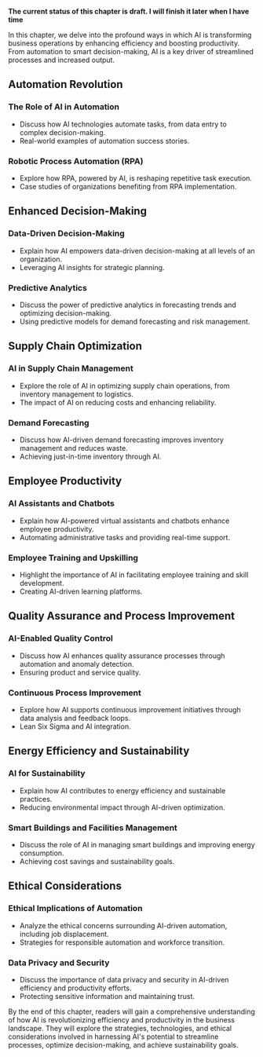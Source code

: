 **The current status of this chapter is draft. I will finish it later when I have time**

In this chapter, we delve into the profound ways in which AI is transforming business operations by enhancing efficiency and boosting productivity. From automation to smart decision-making, AI is a key driver of streamlined processes and increased output.

Automation Revolution
---------------------

### The Role of AI in Automation

* Discuss how AI technologies automate tasks, from data entry to complex decision-making.
* Real-world examples of automation success stories.

### Robotic Process Automation (RPA)

* Explore how RPA, powered by AI, is reshaping repetitive task execution.
* Case studies of organizations benefiting from RPA implementation.

Enhanced Decision-Making
------------------------

### Data-Driven Decision-Making

* Explain how AI empowers data-driven decision-making at all levels of an organization.
* Leveraging AI insights for strategic planning.

### Predictive Analytics

* Discuss the power of predictive analytics in forecasting trends and optimizing decision-making.
* Using predictive models for demand forecasting and risk management.

Supply Chain Optimization
-------------------------

### AI in Supply Chain Management

* Explore the role of AI in optimizing supply chain operations, from inventory management to logistics.
* The impact of AI on reducing costs and enhancing reliability.

### Demand Forecasting

* Discuss how AI-driven demand forecasting improves inventory management and reduces waste.
* Achieving just-in-time inventory through AI.

Employee Productivity
---------------------

### AI Assistants and Chatbots

* Explain how AI-powered virtual assistants and chatbots enhance employee productivity.
* Automating administrative tasks and providing real-time support.

### Employee Training and Upskilling

* Highlight the importance of AI in facilitating employee training and skill development.
* Creating AI-driven learning platforms.

Quality Assurance and Process Improvement
-----------------------------------------

### AI-Enabled Quality Control

* Discuss how AI enhances quality assurance processes through automation and anomaly detection.
* Ensuring product and service quality.

### Continuous Process Improvement

* Explore how AI supports continuous improvement initiatives through data analysis and feedback loops.
* Lean Six Sigma and AI integration.

Energy Efficiency and Sustainability
------------------------------------

### AI for Sustainability

* Explain how AI contributes to energy efficiency and sustainable practices.
* Reducing environmental impact through AI-driven optimization.

### Smart Buildings and Facilities Management

* Discuss the role of AI in managing smart buildings and improving energy consumption.
* Achieving cost savings and sustainability goals.

Ethical Considerations
----------------------

### Ethical Implications of Automation

* Analyze the ethical concerns surrounding AI-driven automation, including job displacement.
* Strategies for responsible automation and workforce transition.

### Data Privacy and Security

* Discuss the importance of data privacy and security in AI-driven efficiency and productivity efforts.
* Protecting sensitive information and maintaining trust.

By the end of this chapter, readers will gain a comprehensive understanding of how AI is revolutionizing efficiency and productivity in the business landscape. They will explore the strategies, technologies, and ethical considerations involved in harnessing AI's potential to streamline processes, optimize decision-making, and achieve sustainability goals.
